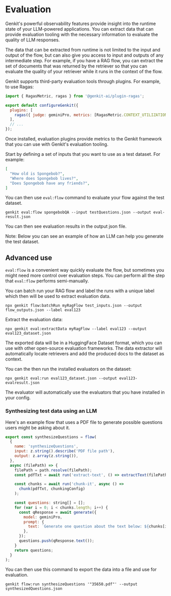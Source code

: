 
# Evaluation

Genkit's powerful observability features provide insight into the runtime state
of your LLM-powered applications. You can extract data that can provide
evaluation tooling with the necessary information to evaluate the quality of LLM
responses.

The data that can be extracted from runtime is not limited to the input and
output of the flow, but can also give you access to input and outputs of any
intermediate step. For example, if you have a RAG flow, you can extract the set
of documents that was returned by the retriever so that you can evaluate the
quality of your retriever while it runs in the context of the flow.

Genkit supports third-party evaluation tools through plugins. For example, to
use Ragas:

```js
import { RagasMetric, ragas } from '@genkit-ai/plugin-ragas';

export default configureGenkit({
  plugins: [
    ragas({ judge: geminiPro, metrics: [RagasMetric.CONTEXT_UTILIZATION] }),
  ],
  // ...
});
```

Once installed, evaluation plugins provide metrics to the Genkit framework that
you can use with Genkit's evaluation tooling.

Start by defining a set of inputs that you want to use as a test dataset. For
example:

```json
[
  "How old is Spongebob?",
  "Where does Spongebob lives?",
  "Does Spongebob have any friends?",
]
```

You can then use `eval:flow` command to evaluate your flow against the test
dataset.

```posix-terminal
genkit eval:flow spongebobQA --input testQuestions.json --output eval-result.json
```

You can then see evaluation results in the output json file.

Note: Below you can see an example of how an LLM can help you generate the test
dataset.

## Advanced use

`eval:flow` is a convenient way quickly evaluate the flow, but sometimes you
might need more control over evaluation steps. You can perform all the step that
`eval:flow` performs semi-manually.

You can batch run your RAG flow and label the runs with a unique label which
then will be used to extract evaluation data.

```posix-terminal
npx genkit flow:batchRun myRagFlow test_inputs.json --output flow_outputs.json --label eval123
```

Extract the evaluation data:

```posix-terminal
npx genkit eval:extractData myRagFlow --label eval123 --output eval123_dataset.json
```

The exported data will be in a HuggingFace Dataset format, which you can use
with other open-source evaluation frameworks. The data extractor will
automatically locate retrievers and add the produced docs to the dataset as
context.

You can the then run the installed evaluators on the dataset:

```posix-terminal
npx genkit eval:run eval123_dataset.json --output eval123-evalresult.json
```

The evaluator will automatically use the evaluators that you have installed in
your config.


### Synthesizing test data using an LLM

Here's an example flow that uses a PDF file to generate possible questions
users might be asking about it.

```js
export const synthesizeQuestions = flow(
  {
    name: 'synthesizeQuestions',
    input: z.string().describe('PDF file path'),
    output: z.array(z.string()),
  },
  async (filePath) => {
    filePath = path.resolve(filePath);
    const pdfTxt = await run('extract-text', () => extractText(filePath));

    const chunks = await run('chunk-it', async () =>
      chunk(pdfTxt, chunkingConfig)
    );

    const questions: string[] = [];
    for (var i = 0; i < chunks.length; i++) {
      const qResponse = await generate({
        model: geminiPro,
        prompt: {
          text: `Generate one question about the text below: ${chunks[i]}`,
        },
      });
      questions.push(qResponse.text());
    }
    return questions;
  }
);
```

You can then use this command to export the data into a file and use for
evaluation.

```posix-terminal
genkit flow:run synthesizeQuestions '"35650.pdf"' --output synthesizedQuestions.json
```
